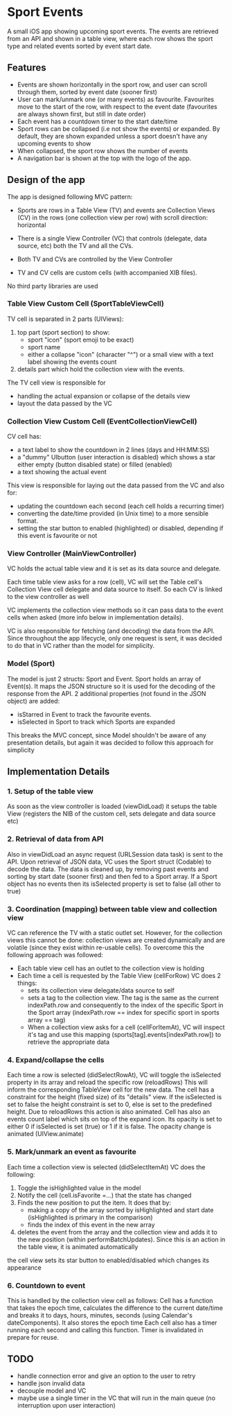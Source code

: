 # Sport Events

A small iOS app showing upcoming sport events. The events are retrieved from an API and shown in a table view, where each row shows the sport type and related events sorted by event start date. 


## Features

- Events are shown horizontally in the sport row, and user can scroll through them, sorted by event date (sooner first) 
- User can mark/unmark one (or many events) as favourite. Favourites move to the start of the row, with respect to the event date (favourites are always shown first, but still in date order)
- Each event has a countdown timer to the start date/time
- Sport rows can be collapsed (i.e not show the events) or expanded. By default, they are shown expanded unless a sport doesn't have any upcoming events to show
- When collapsed, the sport row shows the number of events 
- A navigation bar is shown at the top with the logo of the app.


## Design of the app

The app is designed following MVC pattern: 

- Sports are rows in a Table View (TV) and events are Collection Views (CV) in the rows (one collection view per row) with scroll direction: horizontal

- There is a single View Controller (VC) that controls (delegate, data source, etc)  both the TV and all the CVs. 
- Both TV and CVs are controlled by the View Controller
- TV and CV cells are custom cells (with accompanied  XIB files).
 
No third party libraries are used 

### Table View Custom Cell (SportTableViewCell)
TV cell is separated in 2 parts (UIViews): 
1. top part (sport section) to show:
	- sport "icon" (sport emoji to be exact) 
	- sport name
	- either a collapse "icon" (character "^") or a small view with a text label showing the events count
2. details part  which hold the collection view with the events. 

The TV cell view is responsible for
 - handling the actual expansion or collapse of the details view
 - layout the data passed by the VC

### Collection View Custom Cell (EventCollectionViewCell) 

CV cell has:
-  a text label to show the countdown in 2 lines (days and HH:MM:SS)
- a "dummy" UIbutton (user interaction is disabled) which shows a star either empty (button disabled state) or filled (enabled) 
- a text showing the actual event

This view is responsible for laying out the data passed from the VC and also for: 

- updating the countdown each second (each cell holds a recurring timer) 
- converting the date/time provided (in Unix time) to a more sensible format. 
- setting the star button to enabled (highlighted) or disabled, depending if this event is favourite or not

### View Controller (MainViewController)


VC holds the actual table view and it is set as its data source and delegate. 

Each time  table view asks  for a row (cell), VC will set the Table cell's Collection View cell delegate and data source to itself. So each CV is linked to the view controller as well

VC implements the collection view methods so it can pass data to the event cells when asked (more info below in implementation details).

VC is also responsible for fetching (and decoding) the data from the API. 
Since throughout the app lifecycle, only one request is sent, it was decided to do that in VC rather than the model for simplicity. 

### Model (Sport)
The model is just 2 structs: Sport and Event. Sport holds an array of Event(s). It maps the JSON structure so it is used for the decoding of the response from the API. 
2 additional properties (not found in the JSON object) are added: 

- isStarred in Event to track the favourite events.
- isSelected in Sport to track which Sports are expanded

This breaks the MVC concept, since Model shouldn't be aware of any presentation details, but again it was decided to follow this approach for simplicity  


## Implementation Details

### 1. Setup of the table view
As soon as the view controller is loaded (viewDidLoad) it setups the table View (registers the NIB of the custom cell, sets delegate and data source etc) 


### 2. Retrieval of data from API
Also in viewDidLoad an async request (URLSession data task) is sent to the API. 
Upon retrieval of JSON data, VC uses the Sport struct (Codable) to decode the data. 
The data is cleaned up, by removing past events and sorting by start date (sooner first) and then fed to a Sport array. If a Sport object has no events then its isSelected property is set to false (all other to true) 

### 3. Coordination (mapping) between table view and collection view
VC can reference the TV with a static outlet set. 
However, for the collection views this cannot be done: collection views are created dynamically and are volatile (since they exist within re-usable cells). To overcome this the following approach was followed: 
- Each table view cell has an outlet to the collection view is holding 
- Each time a cell is requested by the Table View (cellForRow) VC does 2 things:
	- sets its collection view delegate/data source to self
	- sets a tag to the collection view. The tag is the same as the current indexPath.row and consequently to the index of the specific Sport in the Sport array (indexPath.row == index for specific sport in sports array == tag)
	- When a collection view asks for a cell (cellForItemAt), VC will inspect it's  tag and use this mapping (sports[tag].events[indexPath.row]) to retrieve the appropriate data  

### 4. Expand/collapse the cells
Each time a row is selected (didSelectRowAt), VC will toggle the isSelected property in its array and reload the specific row (reloadRows)
This will inform the corresponding TableView cell for the new data. The cell has a constraint for the height (fixed size) of its "details" view. If the isSelected is set to false the height constraint is set to 0, else is set to the predefined height. Due to reloadRows this action is also animated. 
Cell has also an events count label which sits on top of the expand icon. 
Its opacity is set to either 0 if isSelected is set (true) or 1 if it is false. The opacity change is animated (UIView.animate)

### 5. Mark/unmark an event as favourite
Each time a collection view is selected (didSelectItemAt) VC does the following: 
1. Toggle the isHighlighted value in the model
2. Notify the cell (cell.isFavorite =...) that the state has changed
3. Finds the new position to put the item. It does that by: 
	 - making a copy of the array sorted by isHighlighted and start date (isHighlighted is primary in the comparison)
	 - finds the index of this event in the new array
4. deletes the event from the array and the collection view and adds it to the new position (within performBatchUpdates). Since this is an action in the table view, it is animated automatically

the cell view sets its star button to enabled/disabled which changes its appearance

### 6. Countdown to event

This is handled by the collection view cell as follows: 
Cell has a function that takes the epoch time, calculates the difference to the current date/time and breaks it to days, hours, minutes, seconds (using Calendar's dateComponents). It also stores the epoch time 
Each cell also has a timer running each second and calling this function. Timer is invalidated in prepare for reuse.


## TODO

- handle connection error and give an option to the user to retry
- handle json invalid data
- decouple model and VC 
- maybe use a single timer in the VC that will run in the main queue (no interruption upon user interaction) 

